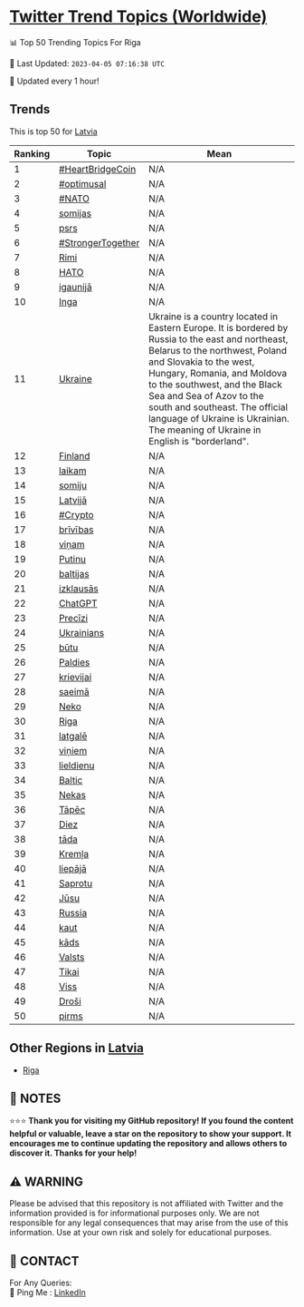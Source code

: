 [Twitter Trend Topics (Worldwide)](https://github.com/ErcinDedeoglu/Twitter-Trend-Topics)
==========


📊 Top 50 Trending Topics For Riga

📆 Last Updated: `2023-04-05 07:16:38 UTC`

🔧 Updated every 1 hour!


## Trends

This is top 50 for [Latvia](</Latvia>)

| Ranking | Topic | Mean |
| ------- | ------------ | ------------ |
| 1 | [#HeartBridgeCoin](http://twitter.com/search?q=%23HeartBridgeCoin) | N/A |
| 2 | [#optimusal](http://twitter.com/search?q=%23optimusal) | N/A |
| 3 | [#NATO](http://twitter.com/search?q=%23NATO) | N/A |
| 4 | [somijas](http://twitter.com/search?q=somijas) | N/A |
| 5 | [psrs](http://twitter.com/search?q=psrs) | N/A |
| 6 | [#StrongerTogether](http://twitter.com/search?q=%23StrongerTogether) | N/A |
| 7 | [Rimi](http://twitter.com/search?q=Rimi) | N/A |
| 8 | [НАТО](http://twitter.com/search?q=%d0%9d%d0%90%d0%a2%d0%9e) | N/A |
| 9 | [igaunijā](http://twitter.com/search?q=igaunij%c4%81) | N/A |
| 10 | [Inga](http://twitter.com/search?q=Inga) | N/A |
| 11 | [Ukraine](http://twitter.com/search?q=Ukraine) | Ukraine is a country located in Eastern Europe. It is bordered by Russia to the east and northeast, Belarus to the northwest, Poland and Slovakia to the west, Hungary, Romania, and Moldova to the southwest, and the Black Sea and Sea of Azov to the south and southeast. The official language of Ukraine is Ukrainian. The meaning of Ukraine in English is "borderland". |
| 12 | [Finland](http://twitter.com/search?q=Finland) | N/A |
| 13 | [laikam](http://twitter.com/search?q=laikam) | N/A |
| 14 | [somiju](http://twitter.com/search?q=somiju) | N/A |
| 15 | [Latvijā](http://twitter.com/search?q=Latvij%c4%81) | N/A |
| 16 | [#Crypto](http://twitter.com/search?q=%23Crypto) | N/A |
| 17 | [brīvības](http://twitter.com/search?q=br%c4%abv%c4%abbas) | N/A |
| 18 | [viņam](http://twitter.com/search?q=vi%c5%86am) | N/A |
| 19 | [Putinu](http://twitter.com/search?q=Putinu) | N/A |
| 20 | [baltijas](http://twitter.com/search?q=baltijas) | N/A |
| 21 | [izklausās](http://twitter.com/search?q=izklaus%c4%81s) | N/A |
| 22 | [ChatGPT](http://twitter.com/search?q=ChatGPT) | N/A |
| 23 | [Precīzi](http://twitter.com/search?q=Prec%c4%abzi) | N/A |
| 24 | [Ukrainians](http://twitter.com/search?q=Ukrainians) | N/A |
| 25 | [būtu](http://twitter.com/search?q=b%c5%abtu) | N/A |
| 26 | [Paldies](http://twitter.com/search?q=Paldies) | N/A |
| 27 | [krievijai](http://twitter.com/search?q=krievijai) | N/A |
| 28 | [saeimā](http://twitter.com/search?q=saeim%c4%81) | N/A |
| 29 | [Neko](http://twitter.com/search?q=Neko) | N/A |
| 30 | [Riga](http://twitter.com/search?q=Riga) | N/A |
| 31 | [latgalē](http://twitter.com/search?q=latgal%c4%93) | N/A |
| 32 | [viņiem](http://twitter.com/search?q=vi%c5%86iem) | N/A |
| 33 | [lieldienu](http://twitter.com/search?q=lieldienu) | N/A |
| 34 | [Baltic](http://twitter.com/search?q=Baltic) | N/A |
| 35 | [Nekas](http://twitter.com/search?q=Nekas) | N/A |
| 36 | [Tāpēc](http://twitter.com/search?q=T%c4%81p%c4%93c) | N/A |
| 37 | [Diez](http://twitter.com/search?q=Diez) | N/A |
| 38 | [tāda](http://twitter.com/search?q=t%c4%81da) | N/A |
| 39 | [Kremļa](http://twitter.com/search?q=Krem%c4%bca) | N/A |
| 40 | [liepājā](http://twitter.com/search?q=liep%c4%81j%c4%81) | N/A |
| 41 | [Saprotu](http://twitter.com/search?q=Saprotu) | N/A |
| 42 | [Jūsu](http://twitter.com/search?q=J%c5%absu) | N/A |
| 43 | [Russia](http://twitter.com/search?q=Russia) | N/A |
| 44 | [kaut](http://twitter.com/search?q=kaut) | N/A |
| 45 | [kāds](http://twitter.com/search?q=k%c4%81ds) | N/A |
| 46 | [Valsts](http://twitter.com/search?q=Valsts) | N/A |
| 47 | [Tikai](http://twitter.com/search?q=Tikai) | N/A |
| 48 | [Viss](http://twitter.com/search?q=Viss) | N/A |
| 49 | [Droši](http://twitter.com/search?q=Dro%c5%a1i) | N/A |
| 50 | [pirms](http://twitter.com/search?q=pirms) | N/A |



## Other Regions in [Latvia](</Latvia>)

* [Riga](</Latvia/Riga.md>)



## 📝 NOTES

⭐⭐⭐ **Thank you for visiting my GitHub repository! If you found the content helpful or valuable, leave a star on the repository to show your support. It encourages me to continue updating the repository and allows others to discover it. Thanks for your help!**


## ⚠️ WARNING

Please be advised that this repository is not affiliated with Twitter and the information provided is for informational purposes only. We are not responsible for any legal consequences that may arise from the use of this information. Use at your own risk and solely for educational purposes.


## 📨 CONTACT

 For Any Queries:  
            🏓 Ping Me : [LinkedIn](https://www.linkedin.com/in/ercindedeoglu/)
